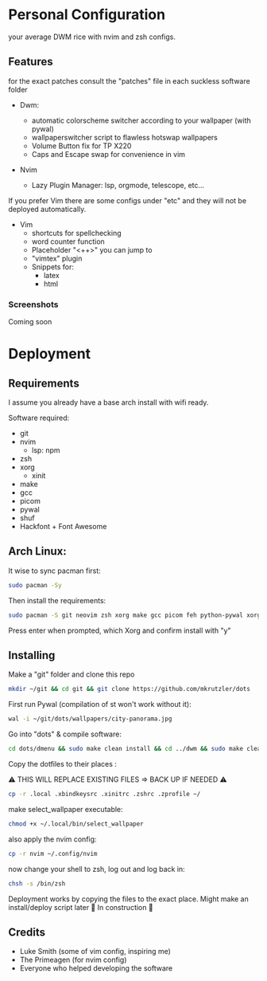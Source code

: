 # Personal Configuration

your average DWM rice with nvim and zsh configs.

## Features
for the exact patches consult the "patches" file in each suckless software folder

- Dwm: 
    - automatic colorscheme switcher according to your wallpaper (with pywal)
    - wallpaperswitcher script to flawless hotswap wallpapers
    - Volume Button fix for TP X220
    - Caps and Escape swap for convenience in vim

- Nvim
    - Lazy Plugin Manager: lsp, orgmode, telescope, etc...

If you prefer Vim there are some configs under "etc" and they will not be deployed automatically.

- Vim
    - shortcuts for spellchecking
    - word counter function
    - Placeholder "<++>" you can jump to
    - "vimtex" plugin
    - Snippets for:
        - latex
        - html

### Screenshots

Coming soon

# Deployment

## Requirements

I assume you already have a base arch install with wifi ready.

Software required:
- git
- nvim
    - lsp: npm
- zsh
- xorg
    - xinit
- make
- gcc
- picom
- pywal
- shuf
- Hackfont + Font Awesome

## Arch Linux:
It wise to sync pacman first:

```bash
sudo pacman -Sy
```

Then install the requirements:

```bash
sudo pacman -S git neovim zsh xorg make gcc picom feh python-pywal xorg-xinit ttf-hack npm ttf-font-awesome xbindkeys
```

Press enter when prompted, which Xorg and confirm install with "y"

## Installing

Make a "git" folder and clone this repo

```bash
mkdir ~/git && cd git && git clone https://github.com/mkrutzler/dots
```

First run Pywal (compilation of st won't work without it):

```bash
wal -i ~/git/dots/wallpapers/city-panorama.jpg
```

Go into "dots" & compile software:

```bash
cd dots/dmenu && sudo make clean install && cd ../dwm && sudo make clean install && cd ../st && sudo make clean install && cd ../slstatus && sudo make clean install && cd ../sent && sudo make clean install
```

Copy the dotfiles to their places :

:warning: THIS WILL REPLACE EXISTING FILES => BACK UP IF NEEDED :warning:

```bash
cp -r .local .xbindkeysrc .xinitrc .zshrc .zprofile ~/
```

make select_wallpaper executable:

```bash
chmod +x ~/.local/bin/select_wallpaper
```

also apply the nvim config:

```bash
cp -r nvim ~/.config/nvim
```

now change your shell to zsh, log out and log back in:

```bash
chsh -s /bin/zsh
```




Deployment works by copying the files to the exact place. Might make an install/deploy script later
🚧 In construction 🚧

## Credits

- Luke Smith (some of vim config, inspiring me)
- The Primeagen (for nvim config)
- Everyone who helped developing the software 
